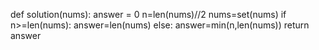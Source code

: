 def solution(nums):
    answer = 0
    n=len(nums)//2
    nums=set(nums)
    if n>=len(nums):
        answer=len(nums)
    else:
        answer=min(n,len(nums))
    return answer